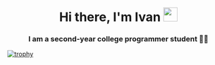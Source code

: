<h1 align="center">Hi there, I'm Ivan</a> 
<img src="https://github.com/blackcater/blackcater/raw/main/images/Hi.gif" height="32"/></h1>
<h3 align="center">I am a second-year college programmer student 👨‍💻</h3>

[![trophy](https://github-profile-trophy.vercel.app/?username=EOn9in)](https://github.com/ryo-ma/github-profile-trophy)
